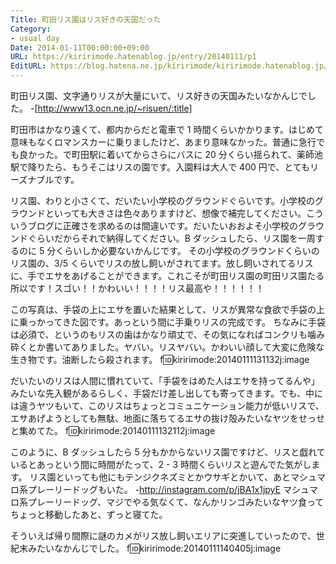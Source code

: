 ```yaml
---
Title: 町田リス園はリス好きの天国だった
Category:
- usual day
Date: 2014-01-11T00:00:00+09:00
URL: https://kiririmode.hatenablog.jp/entry/20140111/p1
EditURL: https://blog.hatena.ne.jp/kiririmode/kiririmode.hatenablog.jp/atom/entry/8454420450078209505
---
```


町田リス園、文字通りリスが大量にいて、リス好きの天国みたいなかんじでした。
-[http://www13.ocn.ne.jp/~risuen/:title]

町田市はかなり遠くて、都内からだと電車で 1 時間くらいかかります。はじめて意味もなくロマンスカーに乗りましたけど、あまり意味なかった。普通に急行でも良かった。で町田駅に着いてからさらにバスに 20 分くらい揺られて、薬師池駅で降りたら、もうそこはリスの園です。入園料は大人で 400 円で、とてもリーズナブルです。

リス園、わりと小さくて、だいたい小学校のグラウンドぐらいです。小学校のグラウンドといっても大きさは色々ありますけど、想像で補完してください。こういうブログに正確さを求めるのは間違いです。だいたいおおよそ小学校のグラウンドぐらいだからそれで納得してください。B ダッシュしたら、リス園を一周するのに 5 分くらいしか必要ないかんじです。
その小学校のグラウンドくらいのリス園の、3/5 くらいでリスの放し飼いがされてます。放し飼いされてるリスに、手でエサをあげることができます。これこそが町田リス園の町田リス園たる所以です！スゴい！！かわいい！！！！リス最高や！！！！！！


この写真は、手袋の上にエサを置いた結果として、リスが異常な食欲で手袋の上に乗っかってきた図です。あっという間に手乗りリスの完成です。
ちなみに手袋は必須で、というのもリスの歯はかなり頑丈で、その気になればコンクリも噛み砕くとか書いてありました。ヤバい。リスヤバい。かわいい顔して大変に危険な生き物です。油断したら殺されます。
f:id:kiririmode:20140111131132j:image


だいたいのリスは人間に慣れていて、「手袋をはめた人はエサを持ってるんや」みたいな先入観があるらしく、手袋だけ差し出しても寄ってきます。でも、中には違うヤツもいて、このリスはちょっとコミュニケーション能力が低いリスで、エサあげようとしても無駄、地面に落ちてるエサの抜け殻みたいなヤツをせっせと集めてた。
f:id:kiririmode:20140111132112j:image


このように、B ダッシュしたら 5 分もかからないリス園ですけど、リスと戯れているとあっという間に時間がたって、2 - 3 時間くらいリスと遊んでた気がします。
リス園といっても他にもテンジクネズミとかウサギとかいて、あとマシュマロ系プレーリードッグもいた。
-http://instagram.com/p/jBA1x1jpyE
マシュマロ系プレーリードッグ、マジでやる気なくて、なんかリンゴみたいなヤツ食ってちょっと移動したあと、ずっと寝てた。


そういえば帰り間際に謎のカメがリス放し飼いエリアに突進していったので、世紀末みたいなかんじでした。
f:id:kiririmode:20140111140405j:image
